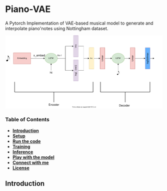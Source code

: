 # Piano-VAE
A Pytorch Implementation of VAE-based musical model to generate and interpolate piano'notes using Nottingham dataset.



![](./media/paino-VAE.svg)

### Table of Contents

- **[Introduction](#Introduction)**
- **[Setup](#Setup)**
- [**Run the code**](#Run-the-code)
- **[Training](#Training)**
- **[Inference](#Inference)**
- **[Play with the model](#Play-with-the-model)**
- **[Connect with me](#Connect-with-me)**
- **[License](#License)** 



## Introduction

